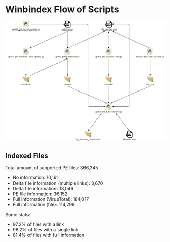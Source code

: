 # Winbindex Flow of Scripts

![winbindex-scripts-flow.png](winbindex-scripts-flow.png)

## Indexed Files

<!--FileStats-->
Total amount of supported PE files: 366,345

* No information: 10,161
* Delta file information (multiple links): 3,670
* Delta file information: 18,046
* PE file information: 36,152
* Full information (VirusTotal): 184,017
* Full information (file): 114,299

Some stats:

* 97.2% of files with a link
* 96.2% of files with a single link
* 81.4% of files with full information
<!--/FileStats-->
